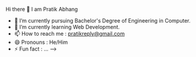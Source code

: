 Hi there 👋 I am Pratik Abhang

- 🔭 I’m currently pursuing Bachelor's Degree of Engineering in Computer.
- 🌱 I’m currently learning Web Development.
- 📫 How to reach me : pratikreply@gmail.com
- 😄 Pronouns : He/Him 
- ⚡ Fun fact : ...
-->
